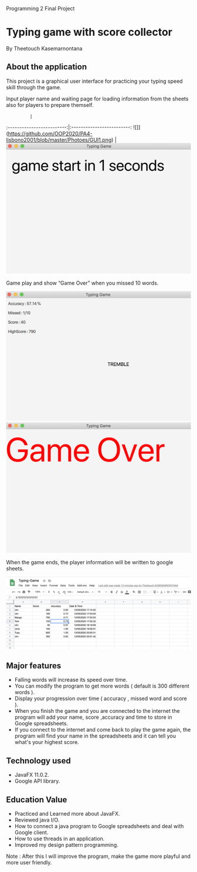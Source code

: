 Programming 2 Final Project

# Typing game with score collector

By Theetouch Kasemarnontana

## About the application

This project is a graphical user interface for practicing your typing speed skill through the game. 

Input player name and waiting page for loading information from the sheets also for players to prepare themself.

             |  
:-------------------------:|:-------------------------:
![]](https://github.com/OOP2020/PA4-lisbono2001/blob/master/Photoes/GUI1.png)  |  ![](https://github.com/OOP2020/PA4-lisbono2001/blob/master/Photoes/GUI2.png)


Game play and show “Game Over” when you missed 10 words.

![alt text](https://github.com/OOP2020/PA4-lisbono2001/blob/master/Photoes/GUI3.png) ![alt text](https://github.com/OOP2020/PA4-lisbono2001/blob/master/Photoes/GUI4.png)



When the game ends, the player information will be written to google sheets.

![alt text](https://github.com/OOP2020/PA4-lisbono2001/blob/master/Photoes/GUI5.png)

## Major features

- Falling words will increase its speed over time.
- You can modify the program to get more words ( default is 300 different words ).
- Display your progression over time ( accuracy , missed word and score ).
- When you finish the game and you are connected to the internet the program will add your name, score ,accuracy and time to store in Google spreadsheets.
- If you connect to the internet and come back to play the game again, the program will find your name in the spreadsheets and it can tell you what's your highest score.

## Technology used
- JavaFX 11.0.2.
- Google API library.

## Education Value
- Practiced and Learned more about JavaFX.
- Reviewed java I/O.
- How to connect a java program to Google spreadsheets and deal with Google client.
- How to use threads in an application.
- Improved my design pattern programming.

Note : After this I will improve the program, make the game more playful and more user friendly.
